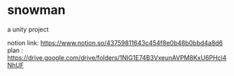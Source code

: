 # snowman
a unity project


notion link: https://www.notion.so/43759811643c454f8e0b48b0bbd4a8d6
plan : https://drive.google.com/drive/folders/1NIG1E74B3VxeunAVPM8KxU6PHcl4NhUF
